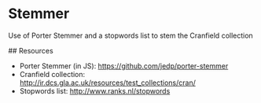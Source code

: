 # Stemmer
Use of Porter Stemmer and a stopwords list to stem the Cranfield collection

## Resources

* Porter Stemmer (in JS): https://github.com/jedp/porter-stemmer
* Cranfield collection: http://ir.dcs.gla.ac.uk/resources/test_collections/cran/
* Stopwords list: http://www.ranks.nl/stopwords
